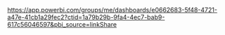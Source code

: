 https://app.powerbi.com/groups/me/dashboards/e0662683-5f48-4721-a47e-41cb1a29fec2?ctid=1a79b29b-9fa4-4ec7-bab9-617c56046597&pbi_source=linkShare